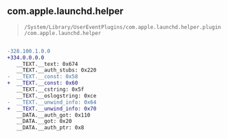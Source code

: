 ## com.apple.launchd.helper

> `/System/Library/UserEventPlugins/com.apple.launchd.helper.plugin/com.apple.launchd.helper`

```diff

-328.100.1.0.0
+334.0.0.0.0
   __TEXT.__text: 0x674
   __TEXT.__auth_stubs: 0x220
-  __TEXT.__const: 0x58
+  __TEXT.__const: 0x60
   __TEXT.__cstring: 0x5f
   __TEXT.__oslogstring: 0xce
-  __TEXT.__unwind_info: 0x64
+  __TEXT.__unwind_info: 0x70
   __DATA.__auth_got: 0x110
   __DATA.__got: 0x20
   __DATA.__auth_ptr: 0x8

```
